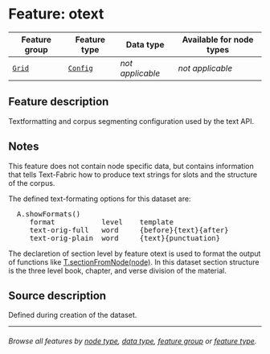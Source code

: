 # Feature: otext <a name="start"></a>

Feature group | Feature type | Data type | Available for node types
---  | --- | --- | ---
[`Grid`](featuresbygroup.md#grid-features) | [`Config`](featuresbyfeaturetype.md#config-features) | *not applicable* | *not applicable*

## Feature description

Textformatting and corpus segmenting configuration used by the text API. 

## Notes 

This feature does not contain node specific data, but contains information that tells Text-Fabric how to produce text strings for slots and the structure of the corpus.

The defined text-formating options for this dataset are:
<pre>
  A.showFormats()
     format           level    template
     text-orig-full   word     {before}{text}{after}
     text-orig-plain  word     {text}{punctuation}
</pre>

The declaretion of section level by feature otext is used to format the output of functions like [T.sectionFromNode(node)](https://annotation.github.io/text-fabric/tf/cheatsheet.html#sections). In this dataset section structure is the three level book, chapter, and verse division of the material.

## Source description

Defined during creation of the  dataset.

---
###### *Browse all features by [node type](featuresbynodetype.md#start), [data type](featuresbydatatype.md#start), [feature group](featuresbygroup.md#start) or [feature type](featuresbyfeaturetype.md#start).*

